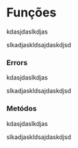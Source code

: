 # Funções

kdasjdaslkdjas


slkadjaskldsajdaskdjsd


### Errors


kdasjdaslkdjas


slkadjaskldsajdaskdjsd

### Metódos


kdasjdaslkdjas


slkadjaskldsajdaskdjsd